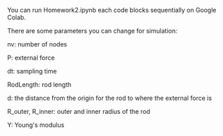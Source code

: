 You can run Homework2.ipynb each code blocks sequentially on Google Colab.

There are some parameters you can change for simulation:

nv: number of nodes

P: external force

dt: sampling time

RodLength: rod length

d: the distance from the origin for the rod to where the external force is

R_outer, R_inner: outer and inner radius of the rod

Y: Young's modulus
